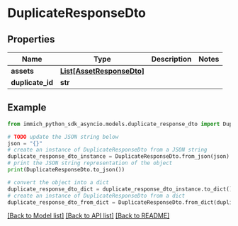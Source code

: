 # DuplicateResponseDto


## Properties

Name | Type | Description | Notes
------------ | ------------- | ------------- | -------------
**assets** | [**List[AssetResponseDto]**](AssetResponseDto.md) |  | 
**duplicate_id** | **str** |  | 

## Example

```python
from immich_python_sdk_asyncio.models.duplicate_response_dto import DuplicateResponseDto

# TODO update the JSON string below
json = "{}"
# create an instance of DuplicateResponseDto from a JSON string
duplicate_response_dto_instance = DuplicateResponseDto.from_json(json)
# print the JSON string representation of the object
print(DuplicateResponseDto.to_json())

# convert the object into a dict
duplicate_response_dto_dict = duplicate_response_dto_instance.to_dict()
# create an instance of DuplicateResponseDto from a dict
duplicate_response_dto_from_dict = DuplicateResponseDto.from_dict(duplicate_response_dto_dict)
```
[[Back to Model list]](../README.md#documentation-for-models) [[Back to API list]](../README.md#documentation-for-api-endpoints) [[Back to README]](../README.md)


